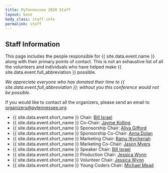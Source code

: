 ```yaml
---
title: PyTennessee 2020 Staff
layout: base
body_class: staff-info
permalink: staff
---
```


## Staff Information

This page includes the people responsible for {{ site.data.event.name }} along with their primary points of contact.
This is not an exhaustive list of all the volunteers and individuals who have helped make {{ site.data.event.full_abbreviation }} possible.

_We appreciate everyone who has donated their time to {{ site.data.event.full_abbreviation }}; without you this conference would not be possible._

If you would like to contact all the organizers, please send an email to [organizers@pytennessee.org](mailto:organizers@pytennessee.org).

* {{ site.data.event.short_name }} Chair: [Bill Israel](mailto:chair@pytennessee.org)
* {{ site.data.event.short_name }} Co-Chair: [Jayme Kolling](mailto:cochair@pytennessee.org)
* {{ site.data.event.short_name }} Sponsorship Chair: [Aliya Gifford](mailto:sponsorships@pytennessee.org)
* {{ site.data.event.short_name }} Sponsorship Co-Chair: [Anna Dolan](mailto:sponsorships@pytennessee.org) 
* {{ site.data.event.short_name }} Marketing Chair: [Rainu Ittycheriah](mailto:info@pytennessee.org)
* {{ site.data.event.short_name }} Marketing Co-Chair: [Jason Myers](mailto:info@pytennessee.org)
* {{ site.data.event.short_name }} Speaker Chair: [Bill Israel](mailto:speakers@pytennessee.org)
* {{ site.data.event.short_name }} Production Chair: [Jessica Wynn](mailto:volunteers@pytennessee.org)
* {{ site.data.event.short_name }} Volunteer Chair: [Jessica Wynn](mailto:volunteers@pytennessee.org)
* {{ site.data.event.short_name }} Young Coders Chair: [Michael Mead](mailto:youngcoders@pytennessee.org)

